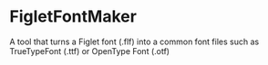 # FigletFontMaker
A tool that turns a Figlet font (.flf) into a common font files such as TrueTypeFont (.ttf) or OpenType Font (.otf)

